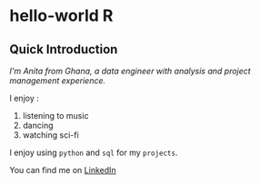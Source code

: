 # hello-world R

## Quick Introduction

*I'm Anita from Ghana, a data engineer with analysis and project management experience.*

I enjoy : 
1. listening to music
2. dancing
3. watching sci-fi

I enjoy using `python` and `sql` for my `projects`.

You can find me on [LinkedIn](https://linkedin.com)

